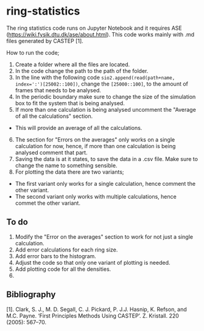 # ring-statistics

The ring statistics code runs on Jupyter Notebook and it requires ASE (https://wiki.fysik.dtu.dk/ase/about.html).
This code works mainly with .md files generated by CASTEP [1]. 

How to run the code;
1. Create a folder where all the files are located. 
2. In the code change the path to the path of the folder. 
3. In the line with the following code `sio2.append(read(path+name, index=':')[25002::100])`, change the `[25000::100]`, to the amount of frames that needs to be analysed.
4. In the periodic boundary make sure to change the size of the simulation box to fit the system that is being analysed. 
5. If more than one calculation is being analysed uncomment the "Average of all the calculations" section.
  - This will provide an average of all the calculations. 
6. The section for "Errors on the averages" only works on a single calculation for now, hence, if more than one calculation is being analysed comment that part. 
7. Saving the data is at it states, to save the data in a .csv file. Make sure to change the name to something sensible. 
8. For plotting the data there are two variants;
  - The first variant only works for a single calculation, hence comment the other variant. 
  - The second variant only works with multiple calculations, hence commet the other variant. 

## To do
1. Modify the "Error on the averages" section to work for not just a single calculation. 
2. Add error calculations for each ring size. 
3. Add error bars to the histogram. 
4. Adjust the code so that only one variant of plotting is needed.  
5. Add plotting code for all the densities. 
6.
## Bibliography

[1]. Clark, S. J., M. D. Segall, C. J. Pickard, P. J.J. Hasnip, K. Refson, and M.C. Payne. ‘First Principles Methods Using CASTEP’. Z. Kristall. 220 (2005): 567–70.



